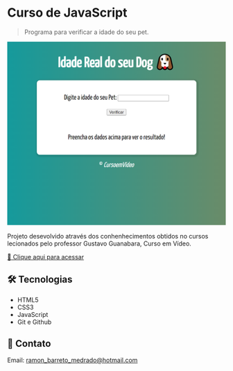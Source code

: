 # Curso de JavaScript

>Programa para verificar a idade do seu pet.

![preview](./.github/preview.png)

Projeto desevolvido através dos conhenhecimentos obtidos no cursos lecionados pelo professor Gustavo Guanabara, Curso em Vídeo.

[🔗 Clique aqui para acessar](https://ramonbarret.github.io/dog_age/)

## 🛠 Tecnologias

- HTML5
- CSS3
- JavaScript
- Git e Github

## 📲 Contato

Email: ramon_barreto_medrado@hotmail.com